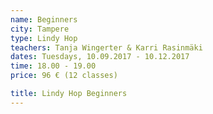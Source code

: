 ```yaml
---
name: Beginners
city: Tampere
type: Lindy Hop
teachers: Tanja Wingerter & Karri Rasinmäki
dates: Tuesdays, 10.09.2017 - 10.12.2017
time: 18.00 - 19.00
price: 96 € (12 classes)

title: Lindy Hop Beginners
---
```

